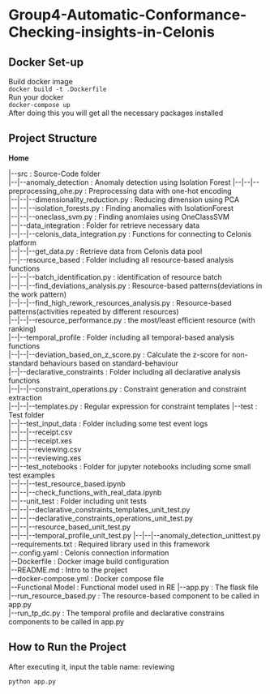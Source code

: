 # Group4-Automatic-Conformance-Checking-insights-in-Celonis
## Docker Set-up
Build docker image  
`docker build -t .Dockerfile`   
Run your docker  
`docker-compose up`  
After doing this you will get all the necessary packages installed

## Project Structure
**Home**

|--src                                  : Source-Code folder  
|--|--anomaly_detection                 : Anomaly detection using Isolation Forest 
|--|--|--preprocessing_ohe.py           : Preprocessing data with one-hot encoding  
|--|--|--dimensionality_reduction.py    : Reducing dimension using PCA  
|--|--|--isolation_forests.py           : Finding anomalies with IsolationForest  
|--|--|--oneclass_svm.py                : Finding anomlaies using OneClassSVM  
|--|--data_integration                  : Folder for retrieve necessary data   
|--|--|--celonis_data_integration.py    : Functions for connecting to Celonis platform  
|--|--|--get_data.py                    : Retrieve data from Celonis data pool  
|--|--resource_based                    : Folder including all resource-based analysis functions  
|--|--|--batch_identification.py        : identification of resource batch  
|--|--|--find_deviations_analysis.py    : Resource-based patterns(deviations in the work pattern)  
|--|--|--find_high_rework_resources_analysis.py    :  Resource-based patterns(activities repeated by different resources)  
|--|--|--resource_performance.py        : the most/least efficient resource (with ranking)  
|--|--temporal_profile                  : Folder including all temporal-based analysis functions   
|--|--|--deviation_based_on_z_score.py : Calculate the z-score for non-standard behaviours based on standard-behaviour  
|--|--declarative_constraints           : Folder including all declarative analysis functions  
|--|--|--constraint_operations.py       : Constraint generation and constraint extraction  
|--|--|--templates.py                   : Regular expression for constraint templates
|--test                                 : Test folder  
|--|--test_input_data                   : Folder including some test event logs  
|--|--|--receipt.csv  
|--|--|--receipt.xes  
|--|--|--reviewing.csv  
|--|--|--reviewing.xes  
|--|--test_notebooks                    : Folder for jupyter notebooks including some small test examples  
|--|--|--test_resource_based.ipynb  
|--|--|--check_functions_with_real_data.ipynb  
|--|--unit_test                         : Folder including unit tests  
|--|--|--declarative_constraints_templates_unit_test.py  
|--|--|--declarative_constraints_operations_unit_test.py  
|--|--|--resource_based_unit_test.py  
|--|--|--temporal_profile_unit_test.py
|--|--|--anomaly_detection_unittest.py
|--requirements.txt                     : Required library used in this framework  
|--.config.yaml                         : Celonis connection information  
|--Dockerfile                           : Docker image build configuration  
|--README.md                            : Intro to the project  
|--docker-compose.yml                   : Docker compose file  
|--Functional Model                     : Functional model used in RE
|--app.py                               : The flask file  
|--run_resource_based.py                : The resource-based component to be called in app.py  
|--run_tp_dc.py                         : The temporal profile and declarative constrains components to be called in app.py  

## How to Run the Project

After executing it, input the table name: reviewing 

```python
python app.py

```
